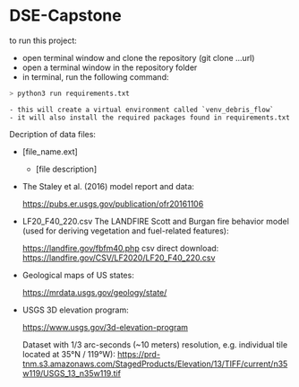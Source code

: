 # DSE-Capstone

to run this project:
- open terminal window and clone the repository (git clone ...url)
- open a terminal window in the repository folder
- in terminal, run the following command:
```python
> python3 run requirements.txt
```
    - this will create a virtual environment called `venv_debris_flow`
    - it will also install the required packages found in requirements.txt




Decription of data files:

- [file_name.ext]
    - [file description]

- The Staley et al. (2016) model report and data:
 
    https://pubs.er.usgs.gov/publication/ofr20161106
 
- LF20_F40_220.csv
    The LANDFIRE Scott and Burgan fire behavior model (used for deriving vegetation and fuel-related features):
 
    https://landfire.gov/fbfm40.php
    csv direct download: https://landfire.gov/CSV/LF2020/LF20_F40_220.csv
 
- Geological maps of US states:
 
    https://mrdata.usgs.gov/geology/state/
 
- USGS 3D elevation program:
 
    https://www.usgs.gov/3d-elevation-program
 
  Dataset with 1/3 arc-seconds (~10 meters) resolution,  e.g. individual tile located at 35°N / 119°W):
  https://prd-tnm.s3.amazonaws.com/StagedProducts/Elevation/13/TIFF/current/n35w119/USGS_13_n35w119.tif

